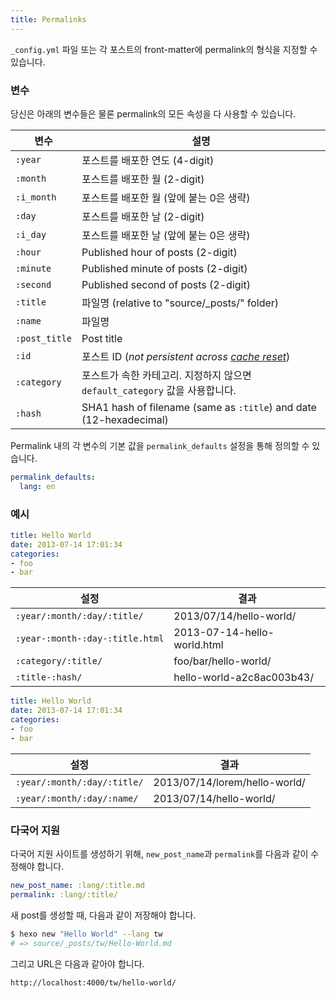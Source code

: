 ```yaml
---
title: Permalinks
---
```

`_config.yml` 파일 또는 각 포스트의 front-matter에 permalink의 형식을 지정할 수 있습니다.

### 변수

당신은 아래의 변수들은 물론 permalink의 모든 속성을 다 사용할 수 있습니다.

변수 | 설명
--- | ---
`:year` | 포스트를 배포한 연도 (4-digit)
`:month` | 포스트를 배포한 월 (2-digit)
`:i_month` | 포스트를 배포한 월 (앞에 붙는 0은 생략)
`:day` | 포스트를 배포한 날 (2-digit)
`:i_day` | 포스트를 배포한 날 (앞에 붙는 0은 생략)
`:hour` | Published hour of posts (2-digit)
`:minute` | Published minute of posts (2-digit)
`:second` | Published second of posts (2-digit)
`:title` | 파일명 (relative to "source/_posts/" folder)
`:name` | 파일명
`:post_title` | Post title
`:id` | 포스트 ID (_not persistent across [cache reset](/ko/docs/commands#clean)_)
`:category` | 포스트가 속한 카테고리. 지정하지 않으면 `default_category` 값을 사용합니다.
`:hash` | SHA1 hash of filename (same as `:title`) and date (12-hexadecimal)

Permalink 내의 각 변수의 기본 값을 `permalink_defaults` 설정을 통해 정의할 수 있습니다.

``` yaml
permalink_defaults:
  lang: en
```

### 예시

``` yaml source/_posts/hello-world.md
title: Hello World
date: 2013-07-14 17:01:34
categories:
- foo
- bar
```

설정 | 결과
--- | ---
`:year/:month/:day/:title/` | 2013/07/14/hello-world/
`:year-:month-:day-:title.html` | 2013-07-14-hello-world.html
`:category/:title/` | foo/bar/hello-world/
`:title-:hash/` | hello-world-a2c8ac003b43/

``` yaml source/_posts/lorem/hello-world.md
title: Hello World
date: 2013-07-14 17:01:34
categories:
- foo
- bar
```

설정 | 결과
--- | ---
`:year/:month/:day/:title/` | 2013/07/14/lorem/hello-world/
`:year/:month/:day/:name/` | 2013/07/14/hello-world/

### 다국어 지원

다국어 지원 사이트를 생성하기 위해, `new_post_name`과 `permalink`를 다음과 같이 수정해야 합니다.

``` yaml
new_post_name: :lang/:title.md
permalink: :lang/:title/
```

새 post를 생성할 때, 다음과 같이 저장해야 합니다.

``` bash
$ hexo new "Hello World" --lang tw
# => source/_posts/tw/Hello-World.md
```

그리고 URL은 다음과 같아야 합니다.

``` plain
http://localhost:4000/tw/hello-world/
```
